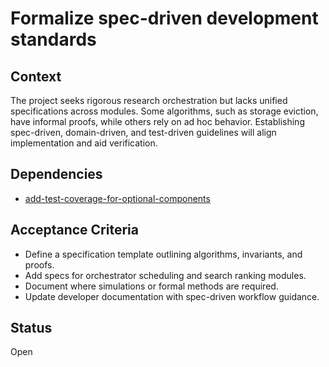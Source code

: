 # Formalize spec-driven development standards

## Context
The project seeks rigorous research orchestration but lacks unified
specifications across modules. Some algorithms, such as storage eviction,
have informal proofs, while others rely on ad hoc behavior. Establishing
spec-driven, domain-driven, and test-driven guidelines will align
implementation and aid verification.

## Dependencies
- [add-test-coverage-for-optional-components](add-test-coverage-for-optional-components.md)

## Acceptance Criteria
- Define a specification template outlining algorithms, invariants, and proofs.
- Add specs for orchestrator scheduling and search ranking modules.
- Document where simulations or formal methods are required.
- Update developer documentation with spec-driven workflow guidance.

## Status
Open
